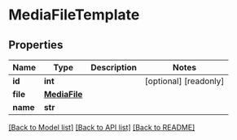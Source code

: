 # MediaFileTemplate

## Properties

Name | Type | Description | Notes
------------ | ------------- | ------------- | -------------
**id** | **int** |  | [optional] [readonly] 
**file** | [**MediaFile**](MediaFile.md) |  | 
**name** | **str** |  | 

[[Back to Model list]](../#documentation-for-models) [[Back to API list]](../#documentation-for-api-endpoints) [[Back to README]](../)


